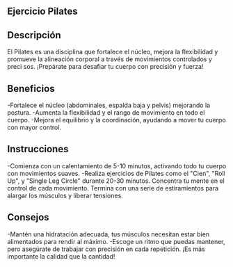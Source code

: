 ## Ejercicio Pilates

## Descripción
El Pilates es una disciplina que fortalece el núcleo, mejora la flexibilidad y
promueve la alineación corporal a través de movimientos controlados y preci
sos. ¡Prepárate para desafiar tu cuerpo con precisión y fuerza!
 
## Beneficios
-Fortalece el núcleo (abdominales, espalda baja y pelvis) mejorando la postura.
-Aumenta la flexibilidad y el rango de movimiento en todo el cuerpo.
-Mejora el equilibrio y la coordinación, ayudando a mover tu cuerpo con mayor control.
 
## Instrucciones
-Comienza con un calentamiento de 5-10 minutos, activando todo tu cuerpo con movimientos suaves.
-Realiza ejercicios de Pilates como el "Cien", "Roll Up", y "Single Leg Circle" durante 20-30 minutos. Concentra tu mente en el control de cada movimiento.
Termina con una serie de estiramientos para alargar los músculos y liberar tensiones.
 
## Consejos
-Mantén una hidratación adecuada, tus músculos necesitan estar bien alimentados para rendir al máximo.
-Escoge un ritmo que puedas mantener, pero asegúrate de trabajar con precisión en cada repetición. ¡Es más importante la calidad que la cantidad!
